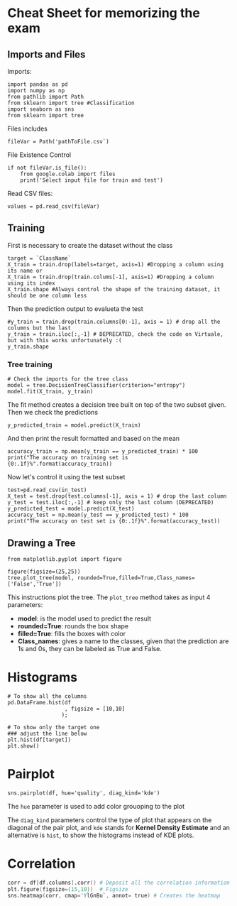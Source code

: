 # Cheat Sheet for memorizing the exam

## Imports and Files

Imports:
```
import pandas as pd
import numpy as np
from pathlib import Path
from sklearn import tree #Classification
import seaborn as sns
from sklearn import tree 
```

Files includes
```
fileVar = Path('pathToFile.csv`)
```

File Existence Control
```
if not fileVar.is_file():
    from google.colab import files
    print('Select input file for train and test')
```
Read CSV files:
```
values = pd.read_csv(fileVar)
```

## Training

First is necessary to create the dataset without the class
```
target = `ClassName`
X_train = train.drop(labels=target, axis=1) #Dropping a column using its name or
X_train = train.drop(train.colums[-1], axis=1) #Dropping a column using its index
X_train.shape #Always control the shape of the training dataset, it should be one column less
```

Then the prediction output to evalueta the test

```
#y_train = train.drop(train.columns[0:-1], axis = 1) # drop all the columns but the last
y_train = train.iloc[:,-1] # DEPRECATED, check the code on Virtuale, but with this works unfortunately :(
y_train.shape
```

### Tree training 

```
# Check the imports for the tree class
model = tree.DecisionTreeClassifier(criterion="entropy")
model.fit(X_train, y_train)
```
The fit method creates a decision tree built on top of the two subset given.
Then we check the predictions
```
y_predicted_train = model.predict(X_train)
```

And then print the result formatted and based on the mean
```
accuracy_train = np.mean(y_train == y_predicted_train) * 100
print("The accuracy on training set is {0:.1f}%".format(accuracy_train))
```

Now let's control it using the test subset
```
test=pd.read_csv(in_test)
X_test = test.drop(test.columns[-1], axis = 1) # drop the last column
y_test = test.iloc[:,-1] # keep only the last column (DEPRECATED)
y_predicted_test = model.predict(X_test)
accuracy_test = np.mean(y_test == y_predicted_test) * 100
print("The accuracy on test set is {0:.1f}%".format(accuracy_test))
```

## Drawing a Tree
```
from matplotlib.pyplot import figure

figure(figsize=(25,25))
tree.plot_tree(model, rounded=True,filled=True,Class_names=['False','True'])

```

This instructions plot the tree.
The `plot_tree` method takes as input 4 parameters:
- **model**: is the model used to predict the result
- **rounded=True**: rounds the box shape
- **filled=True**: fills the boxes with color
- **Class_names**: gives a name to the classes, given that the prediction are 1s and 0s, they can be labeled as True and False.

# Histograms
```
# To show all the columns 
pd.DataFrame.hist(df
                  , figsize = [10,10]
                 );
    
# To show only the target one
### adjust the line below
plt.hist(df[target])
plt.show()

```

# Pairplot

```
sns.pairplot(df, hue='quality', diag_kind='kde')
```

The `hue` parameter is used to add color grouoping to the plot

The `diag_kind` parameters control the type of plot that appears on the diagonal of the pair plot, and `kde` stands for **Kernel Density Estimate** and an alternative is `hist`, to show the histograms instead of KDE plots.

# Correlation 
```s
corr = df[df.columns].corr() # Deposit all the correlation information
plt.figure(figsize=(15,10))  # Figsize
sns.heatmap(corr, cmap='YlGnBu`, annot= true) # Creates the heatmap
```


